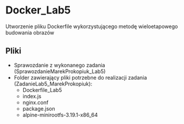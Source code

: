 # Docker_Lab5
Utworzenie pliku Dockerfile wykorzystującego metodę wieloetapowego budowania obrazów 

## Pliki
- Sprawozdanie z wykonanego zadania (SprawozdanieMarekProkopiuk_Lab5)
- Folder zawierający pliki potrzebne do realizacji zadania (ZadanieLab5_MarekProkopiuk):
    - Dockerfile_Lab5
    - index.js
    - nginx.conf
    - package.json
    - alpine-minirootfs-3.19.1-x86_64
